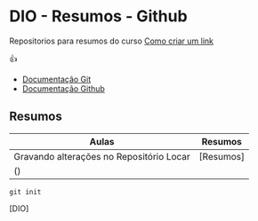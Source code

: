 
# DIO - Resumos - Github

Repositorios para resumos do curso
[Como criar um link](https://github.com/)

👍
- [Documentação Git](https://git-scm.com/doc)
- [Documentação Github](https://docs.github.com/)

## Resumos

Aulas | Resumos |
------|---------|
|Gravando alterações no Repositório Locar | [Resumos]
() |
```
git init
```

[DIO]
